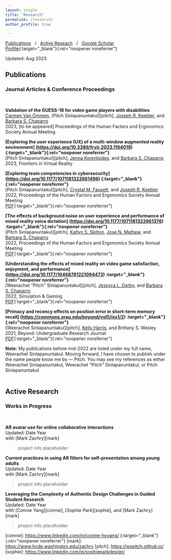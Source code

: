 ```yaml
---
layout: single
title: "Research"
permalink: /research/
author_profile: true

---
```



[Publications](#pubs) &nbsp; / 
&nbsp; [Active Reseach](#active) &nbsp; / 
&nbsp; [Google Scholar Profile](https://scholar.google.com/citations?user=_RGPf2gAAAAJ&hl=en&oi=ao){:target="_blank"}{:rel="noopener noreferrer"}

Updated: Aug 2023

<h2 id="pubs">
Publications
</h2>

### Journal Articles & Conference Proceedings

<br>

**Validation of the GUESS-18 for video game players with disabilities** <br>
[Carmen Van Ommen][carmen],
[Pitch Sinlapanuntakul][pitch],
[Joseph R. Keebler][keebler], and
[Barbara S. Chaparro][barb] <br>
2023, [to be appeared] Proceedings of the Human Factors and Ergonomics Society Annual Meeting <br>

**[Exploring the user experience (UX) of a multi-window augmented reality environment]
(https://doi.org/10.3389/frvir.2023.1194019)
{:target="_blank"}{:rel="noopener noreferrer"}** <br>
[Pitch Sinlapanuntakul][pitch],
[Jenna Korentsides][jenna], and
[Barbara S. Chaparro][barb] <br>
2023, Frontiers in Virtual Reality <br>

**[Exploring team competencies in cybersecurity]
(https://doi.org/10.1177/1071181322661496)
{:target="_blank"}{:rel="noopener noreferrer"}** <br>
[Pitch Sinlapanuntakul][pitch],
[Crystal M. Fausett][crystal], and
[Joseph R. Keebler][keebler] <br>
2022, Proceedings of the Human Factors and Ergonomics Society Annual Meeting <br>
[PDF](https://journals.sagepub.com/doi/epdf/10.1177/1071181322661496){:target="_blank"}{:rel="noopener noreferrer"}

**[The effects of background noise on user experience and performance of mixed reality voice dictation]
(https://doi.org/10.1177/1071181322661376)
:target="_blank"}{:rel="noopener noreferrer"}** <br>
[Pitch Sinlapanuntakul][pitch],
[Katlyn S. Skilton][katlyn],
[Jose N. Mathew][jose], and
[Barbara S. Chaparro][barb] <br>
2022, Proceedings of the Human Factors and Ergonomics Society Annual Meeting <br>
[PDF](https://journals.sagepub.com/doi/epdf/10.1177/1071181322661376){:target="_blank"}{:rel="noopener noreferrer"}

**[Understanding the effects of mixed reality on video game satisfaction, enjoyment, and performance]
(https://doi.org/10.1177/10468781221094473)
:target="_blank"}{:rel="noopener noreferrer"}** <br>
[Weerachet "Pitch" Sinlapanuntakul][pitch],
[Jessyca L. Derby][jess], and
[Barbara S. Chaparro][barb] <br>
2022, Simulation & Gaming <br>
[PDF](link){:target="_blank"}{:rel="noopener noreferrer"}

**[Primacy and recency effects on position error in short-term memory recall]
(https://commons.erau.edu/beyond/vol5/iss1/2)
:target="_blank"}{:rel="noopener noreferrer"}** <br>
[Weerachet Sinlapanuntakul][pitch],
[Kelly Harris][kelly], and
Brittany S. Wesley <br>
2021, Beyond: Undergraduate Research Journal <br>
[PDF](https://commons.erau.edu/cgi/viewcontent.cgi?article=1077&context=beyond){:target="_blank"}{:rel="noopener noreferrer"} <br>

**Note:** My publications before mid-2022 are listed under my full name, Weerachet Sinlapanuntakul. Moving forward, I have chosen to publish under the name people know me by — Pitch. You may see my references as either Weerachet Sinlapanuntakul, Weerachet "Pitch" Sinlapanuntakul, or Pitch Sinlapanuntakul. <br>
<br>





<h2 id="active">
Active Research
</h2>

### Works in Progress

<br>

**AR avatar use for online collaborative interactions** <br>
Updated: Date Year <br>
with
[Mark Zachry][mark]

> project info placeholder

**Current practices in using AR filters for self-presentation among young adults** <br>
Updated: Date Year <br>
with
[Mark Zachry][mark]

> project info placeholder

**Leveraging the Complexity of Authentic Design Challenges in Guided Student Research** <br>
Updated: Date Year <br>
with
[Connie Yang][connie],
[Sophie Park][sophie], and
[Mark Zachry][mark]

> project info placeholder





[connie]: https://www.linkedin.com/in/connie-hyyang/ {:target="_blank"}{:rel="noopener noreferrer"}
[mark]: https://www.hcde.washington.edu/zachry
[pitch]: https://wspitch.github.io/
[sophie]: https://www.linkedin.com/in/sophieparkdesign/


[barb]: https://faculty.erau.edu/Barbara.Chaparro
[carmen]: https://www.linkedin.com/in/carmen-van-ommen/
[crystal]: https://www.linkedin.com/in/crystal-fausett/
[jenna]: https://www.linkedin.com/in/jenna-korentsides/
[jess]: https://www.linkedin.com/in/jessycaderby/
[jose]: https://www.linkedin.com/in/jose-mathew787/
[katlyn]: https://www.linkedin.com/in/katlyn-skilton/
[keebler]: https://faculty.erau.edu/Joseph.Keebler
[kelly]: https://www.linkedin.com/in/kellyjuneharris/
